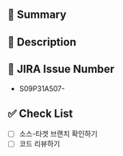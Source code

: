## 🔎 Summary

## 📑 Description

## 🔷 JIRA Issue Number
- S09P31A507-

## ✅ Check List
- [ ] 소스-타겟 브랜치 확인하기
- [ ] 코드 리뷰하기

